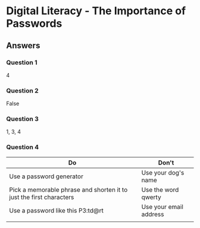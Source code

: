# Digital Literacy - The Importance of Passwords

## Answers

### Question 1

4

### Question 2

False
### Question 3

1, 3, 4
### Question 4


| Do                                                                  | Don't                  |
| ------------------------------------------------------------------- | ---------------------- |
| Use a password generator                                            | Use your dog's name    |
| Pick a memorable phrase and shorten it to just the first characters | Use the word qwerty    |
| Use a password like this P3:td@rt                                   | Use your email address |
|                                                                     |                        |
